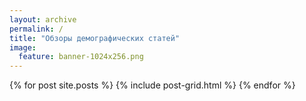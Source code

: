 ```yaml
---
layout: archive
permalink: /
title: "Обзоры демографических статей"
image:
  feature: banner-1024x256.png
---
```


<div class="tiles">
{% for post site.posts %}
	{% include post-grid.html %}
{% endfor %}
</div><!-- /.tiles -->
